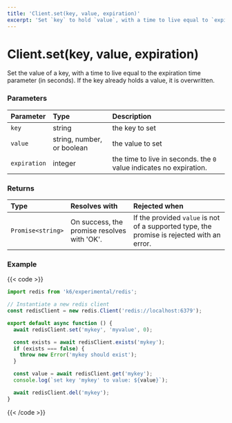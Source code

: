 ```yaml
---
title: 'Client.set(key, value, expiration)'
excerpt: 'Set `key` to hold `value`, with a time to live equal to `expiration`.'
---
```


# Client.set(key, value, expiration)

Set the value of a key, with a time to live equal to the expiration time parameter (in seconds). If the key already holds a value, it is overwritten.

### Parameters

| Parameter    | Type                       | Description                                                         |
| :----------- | :------------------------- | :------------------------------------------------------------------ |
| `key`        | string                     | the key to set                                                      |
| `value`      | string, number, or boolean | the value to set                                                    |
| `expiration` | integer                    | the time to live in seconds. the `0` value indicates no expiration. |

### Returns

| Type              | Resolves with                               | Rejected when                                                                              |
| :---------------- | :------------------------------------------ | :----------------------------------------------------------------------------------------- |
| `Promise<string>` | On success, the promise resolves with 'OK'. | If the provided `value` is not of a supported type, the promise is rejected with an error. |

### Example

{{< code >}}

```javascript
import redis from 'k6/experimental/redis';

// Instantiate a new redis client
const redisClient = new redis.Client('redis://localhost:6379');

export default async function () {
  await redisClient.set('mykey', 'myvalue', 0);

  const exists = await redisClient.exists('mykey');
  if (exists === false) {
    throw new Error('mykey should exist');
  }

  const value = await redisClient.get('mykey');
  console.log(`set key 'mykey' to value: ${value}`);

  await redisClient.del('mykey');
}
```

{{< /code >}}
